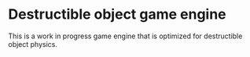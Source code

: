 # Destructible object game engine

This is a work in progress game engine that is optimized for destructible object physics.

